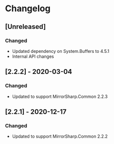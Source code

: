 # Changelog

## [Unreleased]

### Changed
- Updated dependency on System.Buffers to 4.5.1
- Internal API changes

## [2.2.2] - 2020-03-04

### Changed
- Updated to support MirrorSharp.Common 2.2.3

## [2.2.1] - 2020-12-17

### Changed
- Updated to support MirrorSharp.Common 2.2.2